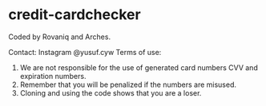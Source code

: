 # credit-cardchecker 
Coded by Rovaniq and Arches.

Contact: 
Instagram @yusuf.cyw
Terms of use: 
1) We are not responsible for the use of generated card numbers CVV and expiration numbers.
2) Remember that you will be penalized if the numbers are misused.
3) Cloning and using the code shows that you are a loser.

